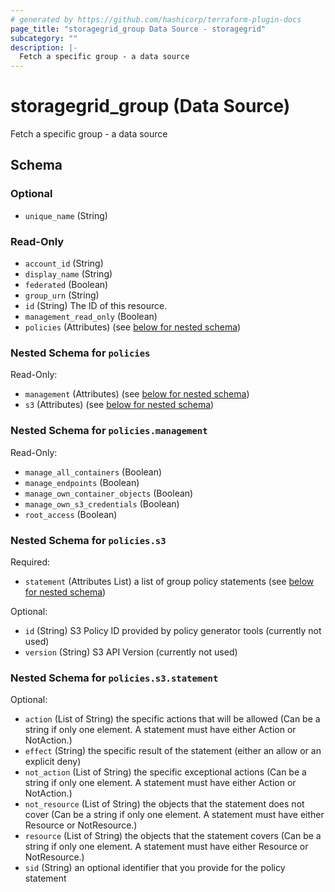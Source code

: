 ```yaml
---
# generated by https://github.com/hashicorp/terraform-plugin-docs
page_title: "storagegrid_group Data Source - storagegrid"
subcategory: ""
description: |-
  Fetch a specific group - a data source
---
```


# storagegrid_group (Data Source)

Fetch a specific group - a data source



<!-- schema generated by tfplugindocs -->
## Schema

### Optional

- `unique_name` (String)

### Read-Only

- `account_id` (String)
- `display_name` (String)
- `federated` (Boolean)
- `group_urn` (String)
- `id` (String) The ID of this resource.
- `management_read_only` (Boolean)
- `policies` (Attributes) (see [below for nested schema](#nestedatt--policies))

<a id="nestedatt--policies"></a>
### Nested Schema for `policies`

Read-Only:

- `management` (Attributes) (see [below for nested schema](#nestedatt--policies--management))
- `s3` (Attributes) (see [below for nested schema](#nestedatt--policies--s3))

<a id="nestedatt--policies--management"></a>
### Nested Schema for `policies.management`

Read-Only:

- `manage_all_containers` (Boolean)
- `manage_endpoints` (Boolean)
- `manage_own_container_objects` (Boolean)
- `manage_own_s3_credentials` (Boolean)
- `root_access` (Boolean)


<a id="nestedatt--policies--s3"></a>
### Nested Schema for `policies.s3`

Required:

- `statement` (Attributes List) a list of group policy statements (see [below for nested schema](#nestedatt--policies--s3--statement))

Optional:

- `id` (String) S3 Policy ID provided by policy generator tools (currently not used)
- `version` (String) S3 API Version (currently not used)

<a id="nestedatt--policies--s3--statement"></a>
### Nested Schema for `policies.s3.statement`

Optional:

- `action` (List of String) the specific actions that will be allowed (Can be a string if only one element. A statement must have either Action or NotAction.)
- `effect` (String) the specific result of the statement (either an allow or an explicit deny)
- `not_action` (List of String) the specific exceptional actions (Can be a string if only one element. A statement must have either Action or NotAction.)
- `not_resource` (List of String) the objects that the statement does not cover (Can be a string if only one element. A statement must have either Resource or NotResource.)
- `resource` (List of String) the objects that the statement covers (Can be a string if only one element. A statement must have either Resource or NotResource.)
- `sid` (String) an optional identifier that you provide for the policy statement
